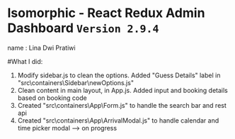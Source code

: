# Isomorphic - React Redux Admin Dashboard `Version 2.9.4`

name : Lina Dwi Pratiwi

#What I did:

1. Modify sidebar.js to clean the options. Added "Guess Details" label in "src\containers\Sidebar\newOptions.js" 
2. Clean content in main layout, in App.js. Added input and booking details based on booking code
3. Created "src\containers\App\Form.js" to handle the search bar and rest api
4. Created "src\containers\App\ArrivalModal.js" to handle calendar and time picker modal --> on progress
